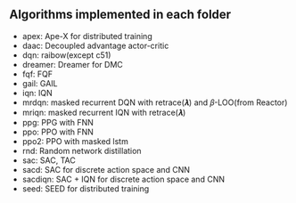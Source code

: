 ## Algorithms implemented in each folder

- apex: Ape-X for distributed training
- daac: Decoupled advantage actor-critic
- dqn: raibow(except c51)
- dreamer: Dreamer for DMC
- fqf: FQF
- gail: GAIL
- iqn: IQN
- mrdqn: masked recurrent DQN with retrace(𝝀) and 𝛽-LOO(from Reactor)
- mriqn: masked recurrent IQN with retrace(𝝀)
- ppg: PPG with FNN
- ppo: PPO with FNN
- ppo2: PPO with masked lstm
- rnd: Random network distillation
- sac: SAC, TAC
- sacd: SAC for discrete action space and CNN
- sacdiqn: SAC + IQN for discrete action space and CNN
- seed: SEED for distributed training

